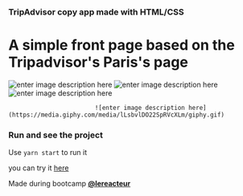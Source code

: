 ### TripAdvisor copy app made with HTML/CSS

# A simple front page based on the Tripadvisor's Paris's page

![enter image description here](https://res.cloudinary.com/dt3dcdlk6/image/upload/v1601308156/Capture_d_e%CC%81cran_2020-09-28_a%CC%80_17.48.53_xgwoyu.png)
![enter image description here](https://res.cloudinary.com/dt3dcdlk6/image/upload/v1601308101/Capture_d_e%CC%81cran_2020-09-28_a%CC%80_17.47.45_ndtr87.png
)
![enter image description here](https://res.cloudinary.com/dt3dcdlk6/image/upload/v1601308133/Capture_d_e%CC%81cran_2020-09-28_a%CC%80_17.48.34_bvkqxf.png
)



                            ![enter image description here](https://media.giphy.com/media/lLsbvlDO22SpRVcXLm/giphy.gif)





### Run and see the project

Use `yarn start` to run it

you can try it [here](https://mystifying-bhaskara-afb5bc.netlify.app/)



Made during bootcamp [**@lereacteur**](https://www.lereacteur.io/)
